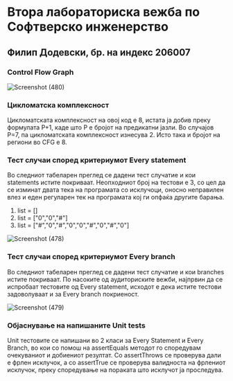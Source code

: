 # Втора лабораториска вежба по Софтверско инженерство
## Филип Додевски, бр. на индекс 206007

### Control Flow Graph

![Screenshot (480)](https://user-images.githubusercontent.com/102929539/170836322-c31343da-3688-43f7-aace-cb1cc183a520.png)


### Цикломатска комплексност
Цикломатската комплексност на овој код е 8, истата ја добив преку формулата P+1, каде што P е бројот на предикатни јазли. Во случајoв P=7, па цикломатската комплексност изнесува 2. Исто така и бројот на региони во CFG е 8. 

### Тест случаи според критериумот Every statement
Во следниот табеларен преглед се дадени тест случатие и кои statements истите покриваат. 
Неопходниот број на тестови е 3, со цел да се изминат двата тека на програмата со исклучоци, оносно неправилен влез и еден регуларен тек на програмата кој ги опфаќа другите барања.

  1. list = []	
  2. list = ["0","0","#"]	
  3. list = ["#","0","#","0","0","#","0","#","0"]
  
![Screenshot (478)](https://user-images.githubusercontent.com/102929539/170836508-a6c1771e-cf4c-413e-8e18-935336973ab0.png)


### Тест случаи според критериумот Every branch
Во следниот табеларен преглед се дадени тест случатие и кои branches истите покриваат. 
По насоките од аудиториските вежби, најпрвин да се испробаат тестовите од Every statement, исходот е дека истите тестови задоволуваат и за Every branch покриеност.

![Screenshot (479)](https://user-images.githubusercontent.com/102929539/170836510-735d8e72-48f2-4518-a290-46fe84735685.png)

### Објаснување на напишаните Unit tests
Unit тестовите се напишани во 2 класи за Every Statement и Every Branch, во кои со помош на assertEquals методот го споредувам очекуваниот и добиениот резултат. Со assertThrows се проверува дали е фрлен исклучок, а со assertTrue се проверува валидноста на фрлениот исклучок, преку споредување на пораката што исклучот ја проследува.

